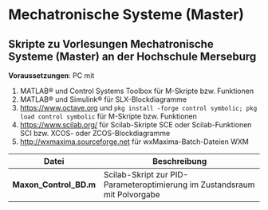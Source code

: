 # Mechatronische Systeme (Master)

## Skripte zu Vorlesungen Mechatronische Systeme (Master) an der Hochschule Merseburg

**Voraussetzungen**: PC mit

1. MATLAB® und Control Systems Toolbox für M-Skripte bzw. Funktionen
2. MATLAB® und Simulink® für SLX-Blockdiagramme
3. https://www.octave.org und `pkg install -forge control symbolic; pkg load control symbolic` für M-Skripte bzw. Funktionen
4. https://www.scilab.org/ für Scilab-Skripte SCE oder Scilab-Funktionen SCI bzw. XCOS- oder ZCOS-Blockdiagramme
5. http://wxmaxima.sourceforge.net für wxMaxima-Batch-Dateien WXM

**Datei**|**Beschreibung**
---|---
**Maxon_Control_BD.m**|Scilab-Skript zur PID-Parameteroptimierung im Zustandsraum mit Polvorgabe
